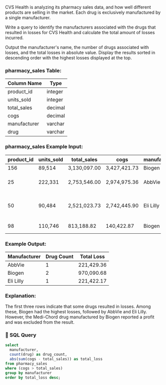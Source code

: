 CVS Health is analyzing its pharmacy sales data, and how well different products are selling in the market. Each drug is exclusively manufactured by a single manufacturer.

Write a query to identify the manufacturers associated with the drugs that resulted in losses for CVS Health and calculate the total amount of losses incurred.

Output the manufacturer's name, the number of drugs associated with losses, and the total losses in absolute value. Display the results sorted in descending order with the highest losses displayed at the top.

### pharmacy_sales Table:

| Column Name   | Type     |
|---------------|----------|
| product_id    | integer  |
| units_sold    | integer  |
| total_sales   | decimal  |
| cogs          | decimal  |
| manufacturer  | varchar  |
| drug          | varchar  |

### pharmacy_sales Example Input:

| product_id | units_sold | total_sales | cogs       | manufacturer | drug                          |
|------------|------------|-------------|------------|--------------|-------------------------------|
| 156        | 89,514     | 3,130,097.00| 3,427,421.73| Biogen       | Acyclovir                     |
| 25         | 222,331    | 2,753,546.00| 2,974,975.36| AbbVie       | Lamivudine and Zidovudine     |
| 50         | 90,484     | 2,521,023.73| 2,742,445.90| Eli Lilly    | Dermasorb TA Complete Kit     |
| 98         | 110,746    |   813,188.82|   140,422.87| Biogen       | Medi-Chord                    |

### Example Output:

| Manufacturer | Drug Count | Total Loss   |
|--------------|------------|--------------|
| AbbVie       | 1          | 221,429.36   |
| Biogen       | 2          | 970,090.68   |
| Eli Lilly    | 1          | 221,422.17   |

### Explanation:
The first three rows indicate that some drugs resulted in losses. Among these, Biogen had the highest losses, followed by AbbVie and Eli Lilly. 
However, the Medi-Chord drug manufactured by Biogen reported a profit and was excluded from the result.

### 🧮 SQL Query

```sql
select 
  manufacturer,
  count(drug) as drug_count,
  abs(sum(cogs - total_sales)) as total_loss
from pharmacy_sales
where (cogs > total_sales)
group by manufacturer
order by total_loss desc;
```
